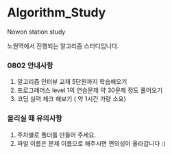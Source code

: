 # Algorithm_Study
Nowon station study

노원역에서 진행되는 알고리즘 스터디입니다.


### 0802 안내사항
1. 알고리즘 인터뷰 교재 5단원까지 학습해오기
2. 프로그래머스 level 1의 연습문제 약 30문제 정도 풀어오기
3. 코딩 실력 체크 해보기 ( 약 1시간 가량 소요)

### 올리실 때 유의사항
1. 주차별로 폴더를 만들어 주세요.
2. 파일 이름은 문제 이름으로 해주시면 편의성이 올라갑니다 :)

